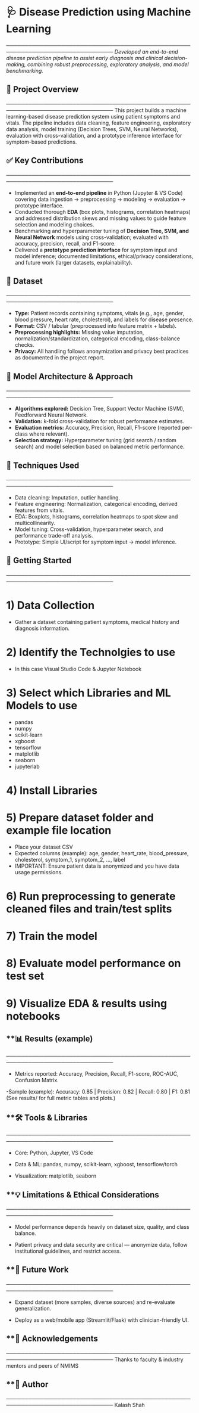 # **🩺 Disease Prediction using Machine Learning**
───────────────────────────────────────────────────────────────────────────────
*Developed an end-to-end disease prediction pipeline to assist early diagnosis and clinical decision-making, combining robust preprocessing, exploratory analysis, and model benchmarking.*  

## **🔎 Project Overview**
───────────────────────────────────────────────────────────────────────────────
This project builds a machine learning-based disease prediction system using patient symptoms and vitals. The pipeline includes data cleaning, feature engineering, exploratory data analysis, model training (Decision Trees, SVM, Neural Networks), evaluation with cross-validation, and a prototype inference interface for symptom-based predictions.

## **✅ Key Contributions**
───────────────────────────────────────────────────────────────────────────────
- Implemented an **end-to-end pipeline** in Python (Jupyter & VS Code) covering data ingestion → preprocessing → modeling → evaluation → prototype interface.  
- Conducted thorough **EDA** (box plots, histograms, correlation heatmaps) and addressed distribution skews and missing values to guide feature selection and modeling choices.  
- Benchmarking and hyperparameter tuning of **Decision Tree, SVM, and Neural Network** models using cross-validation; evaluated with accuracy, precision, recall, and F1-score.  
- Delivered a **prototype prediction interface** for symptom input and model inference; documented limitations, ethical/privacy considerations, and future work (larger datasets, explainability).

## **📂 Dataset**
───────────────────────────────────────────────────────────────────────────────
- **Type:** Patient records containing symptoms, vitals (e.g., age, gender, blood pressure, heart rate, cholesterol), and labels for disease presence.  
- **Format:** CSV / tabular (preprocessed into feature matrix + labels).  
- **Preprocessing highlights:** Missing value imputation, normalization/standardization, categorical encoding, class-balance checks.  
- **Privacy:** All handling follows anonymization and privacy best practices as documented in the project report.

## **🧠 Model Architecture & Approach**
───────────────────────────────────────────────────────────────────────────────
- **Algorithms explored:** Decision Tree, Support Vector Machine (SVM), Feedforward Neural Network.  
- **Validation:** k-fold cross-validation for robust performance estimates.  
- **Evaluation metrics:** Accuracy, Precision, Recall, F1-score (reported per-class where relevant).  
- **Selection strategy:** Hyperparameter tuning (grid search / random search) and model selection based on balanced metric performance.

## **🧪 Techniques Used**
───────────────────────────────────────────────────────────────────────────────
- Data cleaning: Imputation, outlier handling.  
- Feature engineering: Normalization, categorical encoding, derived features from vitals.  
- EDA: Boxplots, histograms, correlation heatmaps to spot skew and multicollinearity.  
- Model tuning: Cross-validation, hyperparameter search, and performance trade-off analysis.  
- Prototype: Simple UI/script for symptom input → model inference.

## **🚀 Getting Started**
───────────────────────────────────────────────────────────────────────────────

# 1) Data Collection
- Gather a dataset containing patient symptoms, medical history and diagnosis information. 

# 2) Identify the Technolgies to use
- In this case Visual Studio Code & Jupyter Notebook

# 3) Select which Libraries and ML Models to use
- pandas
- numpy
- scikit-learn
- xgboost
- tensorflow       
- matplotlib
- seaborn
- jupyterlab

# 4) Install Libraries

# 5) Prepare dataset folder and example file location

- Place your dataset CSV 
- Expected columns (example): age, gender, heart_rate, blood_pressure, cholesterol, symptom_1, symptom_2, ..., label
- IMPORTANT: Ensure patient data is anonymized and you have data usage permissions.

# 6) Run preprocessing to generate cleaned files and train/test splits

# 7) Train the model 

# 8) Evaluate model performance on test set

# 9) Visualize EDA & results using notebooks

## **📊 Results (example)

───────────────────────────────────────────────────────────────────────────────

- Metrics reported: Accuracy, Precision, Recall, F1-score, ROC-AUC, Confusion Matrix.

 -Sample (example): Accuracy: 0.85 | Precision: 0.82 | Recall: 0.80 | F1: 0.81
(See results/ for full metric tables and plots.)

## **🛠️ Tools & Libraries

───────────────────────────────────────────────────────────────────────────────

- Core: Python, Jupyter, VS Code

- Data & ML: pandas, numpy, scikit-learn, xgboost, tensorflow/torch

- Visualization: matplotlib, seaborn


## **💡 Limitations & Ethical Considerations

───────────────────────────────────────────────────────────────────────────────

- Model performance depends heavily on dataset size, quality, and class balance.

- Patient privacy and data security are critical — anonymize data, follow institutional guidelines, and restrict access.

## **🔭 Future Work

───────────────────────────────────────────────────────────────────────────────

- Expand dataset (more samples, diverse sources) and re-evaluate generalization.

- Deploy as a web/mobile app (Streamlit/Flask) with clinician-friendly UI.


## **🙏 Acknowledgements

───────────────────────────────────────────────────────────────────────────────
Thanks to faculty & industry mentors and peers of NMIMS

## **👤 Author

───────────────────────────────────────────────────────────────────────────────
Kalash Shah
